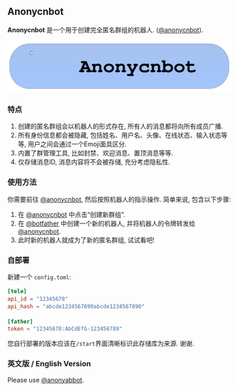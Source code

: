 ## Anonycnbot

**Anonycnbot** 是一个用于创建完全匿名群组的机器人.  ([@anonycnbot](https://t.me/anonycnbot)).

[![Screenshot](https://github.com/zetxtech/anonycnbot/raw/master/images/button.svg)](https://t.me/anonycnbot)

### 特点
1. 创建的匿名群组会以机器人的形式存在, 所有人的消息都将向所有成员广播. 
2. 所有身份信息都会被隐藏, 包括姓名、用户名、头像、在线状态、输入状态等等, 用户之间会通过一个Emoji面具区分. 
3. 内置了群管理工具, 比如封禁、欢迎消息、置顶消息等等. 
4. 仅存储消息ID, 消息内容将不会被存储, 充分考虑隐私性. 

### 使用方法
你需要前往 [@anonycnbot](https://t.me/anonycnbot), 然后按照机器人的指示操作. 简单来说, 包含以下步骤: 
1. 在 [@anonycnbot](https://t.me/anonycnbot) 中点击“创建新群组”. 
2. 在 [@botfather](https://t.me/botfather) 中创建一个新的机器人, 并将机器人的令牌转发给 [@anonycnbot](https://t.me/anonycnbot). 
3. 此时新的机器人就成为了新的匿名群组, 试试看吧!

### 自部署
新建一个 `config.toml`:

```toml
[tele]
api_id = "12345678"
api_hash = "abcde1234567890abcde1234567890"

[father]
token = "12345678:AbCdEfG-123456789"
```

您自行部署的版本应该在`/start`界面清晰标识此存储库为来源.  谢谢. 

### 英文版 / English Version
Please use [@anonyabbot](https://t.me/anonyabbot).
